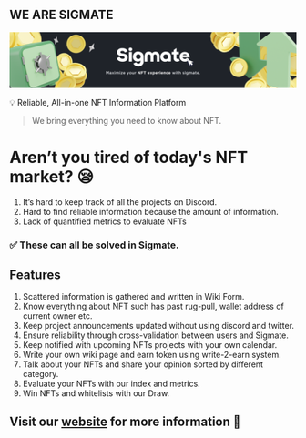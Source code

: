 ## WE ARE SIGMATE
![Frame1.](https://raw.githubusercontent.com/teamfacade/.github/main/profile/Frame1.png)

<aside>
💡 Reliable, All-in-one NFT Information Platform
</aside>

> We bring everything you need to know about NFT.

# Aren’t you tired of today's NFT market? 😪

1. It’s hard to keep track of all the projects on Discord. 
2. Hard to find reliable information because the amount of information.
3. Lack of quantified metrics to evaluate NFTs
### ✅ These can all be solved in Sigmate.

## Features
1. Scattered information is gathered and written in Wiki Form.
2. Know everything about NFT such has past rug-pull, wallet address of current owner etc.
3. Keep project announcements updated without using discord and twitter.
4. Ensure reliability through cross-validation between users and Sigmate.
5. Keep notified with upcoming NFTs projects with your own calendar.
6. Write your own wiki page and earn token using write-2-earn system.
7. Talk about your NFTs and share your opinion sorted by different category.
8. Evaluate your NFTs with our index and metrics.
9. Win NFTs and whitelists with our Draw.

## Visit our [website](https://sigmate.io) for more information 🤩
<!--
**Here are some ideas to get you started:**

🙋‍♀️ A short introduction - what is your organization all about?
🌈 Contribution guidelines - how can the community get involved?
👩‍💻 Useful resources - where can the community find your docs? Is there anything else the community should know?
🍿 Fun facts - what does your team eat for breakfast?
🧙 Remember, you can do mighty things with the power of [Markdown](https://docs.github.com/github/writing-on-github/getting-started-with-writing-and-formatting-on-github/basic-writing-and-formatting-syntax)
-->

